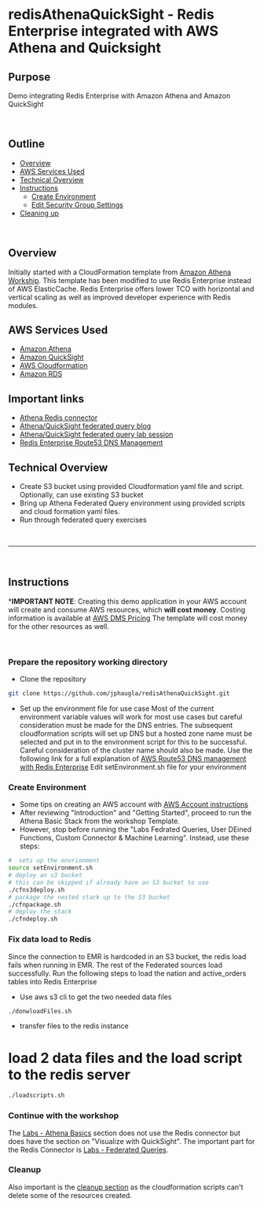 # redisAthenaQuickSight - Redis Enterprise integrated with AWS Athena and Quicksight

## Purpose

Demo integrating Redis Enterprise with Amazon Athena and Amazon QuickSight


&nbsp;

## Outline

- [Overview](#overview)
- [AWS Services Used](#aws-services-used)
- [Technical Overview](#technical-overview)
- [Instructions](#instructions)
  - [Create Environment](#create-environment)
  - [Edit Security Group Settings](#edit-security-group-settings)
- [Cleaning up](#cleaning-up)


&nbsp;

## Overview

Initially started with a CloudFormation template from [Amazon Athena Workship](https://athena-in-action.workshop.aws/40-federatedquery.html).  This template has been modified to use Redis Enterprise instead of AWS ElasticCache.  Redis Enterprise offers lower TCO with horizontal and vertical scaling as well as improved developer experience with Redis modules.  

## AWS Services Used

* [Amazon Athena ](https://aws.amazon.com/athena/)
* [Amazon QuickSight ](https://aws.amazon.com/quicksight/)
* [AWS Cloudformation](https://aws.amazon.com/cloudformation/)
* [Amazon RDS](https://aws.amazon.com/rds/)

## Important links
* [Athena Redis connector](https://github.com/awslabs/aws-athena-query-federation/tree/master/athena-redis)
* [Athena/QuickSight federated query blog](https://awsfeed.com/whats-new/big-data/accessing-and-visualizing-data-from-multiple-data-sources-with-amazon-athena-and-amazon-quicksight)
* [Athena/QuickSight federated query lab session](https://awsfeed.com/whats-new/big-data/accessing-and-visualizing-data-from-multiple-data-sources-with-amazon-athena-and-amazon-quicksight)
* [Redis Enterprise Route53 DNS Management](https://docs.redis.com/latest/rs/installing-upgrading/configuring/configuring-aws-route53-dns-redis-enterprise/)

## Technical Overview

* Create S3 bucket using provided Cloudformation yaml file and script.   Optionally, can use existing S3 bucket
* Bring up Athena Federated Query environment using provided scripts and cloud formation yaml files.
* Run through federated query exercises

&nbsp;

---

&nbsp;

## Instructions

***IMPORTANT NOTE**: Creating this demo application in your AWS account will create and consume AWS resources, which **will cost money**.  Costing information is available at [AWS DMS Pricing](https://aws.amazon.com/dms/pricing/)   The template will cost money for the other resources as well.

&nbsp;

### Prepare the repository working directory
* Clone the repository
```bash
git clone https://github.com/jphaugla/redisAthenaQuickSight.git
```
* Set up the environment file for use case
Most of the current environment variable values will work for most use cases but careful consideration must be made for the DNS entries. The subsequent cloudformation scripts will set up DNS but a hosted zone name must be selected and put in to the environment script for this to be successful.  Careful consideration of the cluster name should also be made.   Use the following link for a full explanation of [AWS Route53 DNS management with Redis Enterprise](https://docs.redis.com/latest/rs/installing-upgrading/configuring/configuring-aws-route53-dns-redis-enterprise/) 
Edit setEnvironment.sh file for your environment

### Create Environment
* Some tips on creating an AWS account with [AWS Account instructions](https://athena-in-action.workshop.aws/20-howtostart/201-self-paced.html)
* After reviewing  "Introduction" and "Getting Started", proceed to run the Athena Basic Stack from the workshop Template.
* However, stop before running the "Labs Fedrated Queries, User DEined Functions, Custom Connector & Machine Learning".  Instead, use these steps:
```bash
#  sets up the envrionment
source setEnvironment.sh
# deploy an s3 bucket
# this can be skipped if already have an S3 bucket to use
./cfns3deploy.sh
# package the nested stack up to the S3 bucket 
./cfnpackage.sh
# deploy the stack
./cfndeploy.sh
```

### Fix data load to Redis
Since the connection to EMR is hardcoded in an S3 bucket, the redis load fails when running in EMR.  The rest of the Federated sources load successfully.  Run the following steps to load the nation and active_orders tables into Redis Enterprise
* Use aws s3 cli to get the two needed data files
```bash
./donwloadFiles.sh
```
* transfer files to the redis instance
# load 2 data files and the load script to the  redis server
```bash
./loadscripts.sh
```
### Continue with the workshop
The [Labs - Athena Basics](https://athena-in-action.workshop.aws/30-basics.html) section does not use the Redis connector but does have the section on "Visualize with QuickSight".  The important part for the Redis Connector is [Labs - Federated Queries](https://athena-in-action.workshop.aws/40-federatedquery.html).  

### Cleanup
Also important is the [cleanup section](https://athena-in-action.workshop.aws/100-cleanups.html) as the cloudformation scripts can't delete some of the resources created.
